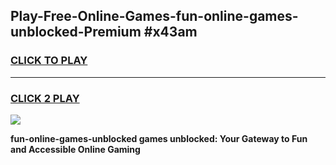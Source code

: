 
## Play-Free-Online-Games-fun-online-games-unblocked-Premium #x43am
<h3>
<a href="https://premium.freeplayer.one?title=fun-online-games-unblocked&ref=8M">CLICK TO PLAY</a></h3>
<hr>

<h3>
<a href="https://premium.freeplayer.one?title=fun-online-games-unblocked&ref=8M">CLICK 2 PLAY</a>
  
</h3>

<a href="https://premium.freeplayer.one?title=fun-online-games-unblocked&ref=8M"><img src="https://clearcache.store/games.png"></a>


**fun-online-games-unblocked games unblocked: Your Gateway to Fun and Accessible Online Gaming**
